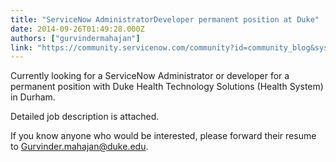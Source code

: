 ```yaml
---
title: "ServiceNow AdministratorDeveloper permanent position at Duke"
date: 2014-09-26T01:49:28.000Z
authors: ["gurvindermahajan"]
link: "https://community.servicenow.com/community?id=community_blog&sys_id=dbcce265dbd0dbc01dcaf3231f961903"
---
```

<p>Currently looking for a ServiceNow Administrator or developer for a permanent position with Duke Health Technology Solutions (Health System) in Durham.</p><p></p><p>Detailed job description is attached.</p><p></p><p>If you know anyone who would be interested, please forward their resume to <a title="rvinder.mahajan@duke.edu" href="mailto:Gurvinder.mahajan@duke.edu">Gurvinder.mahajan@duke.edu</a>.</p>